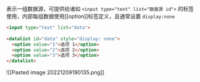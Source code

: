 表示一组数据源，可提供给诸如 `<input type="text" list="数据源 id">` 的标签使用，内部每组数据使用[[option]]标签定义，且通常设置 `display:none`

```HTML
<input type="text" list="data">  
  
<datalist id="data" style="display: none">  
  <option value="1">选项 1</option>  
  <option value="2">选项 2</option>  
  <option value="3">选项 3</option>  
</datalist>
```

![[Pasted image 20221209190135.png]]